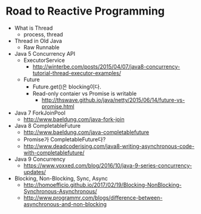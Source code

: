 # Road to Reactive Programming

- What is Thread
    - process, thread
- Thread in Old Java
    - Raw Runnable
- Java 5 Concurrency API
    - ExecutorService
        - http://winterbe.com/posts/2015/04/07/java8-concurrency-tutorial-thread-executor-examples/
    - Future
        - Future.get()은 blocking이다.
        - Read-only contaier vs Promise is writable
            - http://thswave.github.io/java/netty/2015/06/14/future-vs-promise.html
- Java 7 ForkJoinPool
    - http://www.baeldung.com/java-fork-join
- Java 8 CompletableFuture
    - http://www.baeldung.com/java-completablefuture
    - Promise가 CompletableFuture다? 
    - http://www.deadcoderising.com/java8-writing-asynchronous-code-with-completablefuture/
- Java 9 Concurrency
    - https://www.voxxed.com/blog/2016/10/java-9-series-concurrency-updates/
- Blocking, Non-Blocking, Sync, Async
    - http://homoefficio.github.io/2017/02/19/Blocking-NonBlocking-Synchronous-Asynchronous/
    - http://www.programmr.com/blogs/difference-between-asynchronous-and-non-blocking


